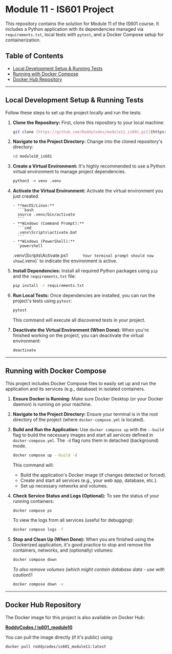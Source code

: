 # Module 11 - IS601 Project

This repository contains the solution for Module 11 of the IS601 course. It includes a Python application with its dependencies managed via `requirements.txt`, local tests with `pytest`, and a Docker Compose setup for containerization.

## Table of Contents

- [Local Development Setup & Running Tests](#local-development-setup--running-tests)
- [Running with Docker Compose](#running-with-docker-compose)
- [Docker Hub Repository](#docker-hub-repository)

---

## Local Development Setup & Running Tests

Follow these steps to set up the project locally and run the tests:

1.  **Clone the Repository:**
    First, clone this repository to your local machine:

    ```bash
    git clone [https://github.com/RoddyCodes/module11_is601.git](https://github.com/RoddyCodes/module11_is601.git)
    ```

2.  **Navigate to the Project Directory:**
    Change into the cloned repository's directory:

    ```bash
    cd module10_is601
    ```

3.  **Create a Virtual Environment:**
    It's highly recommended to use a Python virtual environment to manage project dependencies.

    ```bash
    python3 -m venv .venv
    ```

4.  **Activate the Virtual Environment:**
    Activate the virtual environment you just created.

        - **macOS/Linux:**
          ```bash
          source .venv/bin/activate
          ```
        - **Windows (Command Prompt):**
          ```cmd
          .venv\Scripts\activate.bat
          ```
        - **Windows (PowerShell):**
          `powershell

    .venv\Scripts\Activate.ps1
    `      Your terminal prompt should now show`(.venv)` to indicate the environment is active.

5.  **Install Dependencies:**
    Install all required Python packages using `pip` and the `requirements.txt` file:

    ```bash
    pip install -r requirements.txt
    ```

6.  **Run Local Tests:**
    Once dependencies are installed, you can run the project's tests using `pytest`:

    ```bash
    pytest
    ```

    This command will execute all discovered tests in your project.

7.  **Deactivate the Virtual Environment (When Done):**
    When you're finished working on the project, you can deactivate the virtual environment:
    ```bash
    deactivate
    ```

---

## Running with Docker Compose

This project includes Docker Compose files to easily set up and run the application and its services (e.g., database) in isolated containers.

1.  **Ensure Docker is Running:**
    Make sure Docker Desktop (or your Docker daemon) is running on your machine.

2.  **Navigate to the Project Directory:**
    Ensure your terminal is in the root directory of the project (where `docker-compose.yml` is located).

3.  **Build and Run the Application:**
    Use `docker compose up` with the `--build` flag to build the necessary images and start all services defined in `docker-compose.yml`. The `-d` flag runs them in detached (background) mode.

    ```bash
    docker compose up --build -d
    ```

    This command will:

    - Build the application's Docker image (if changes detected or forced).
    - Create and start all services (e.g., your web app, database, etc.).
    - Set up necessary networks and volumes.

4.  **Check Service Status and Logs (Optional):**
    To see the status of your running containers:

    ```bash
    docker compose ps
    ```

    To view the logs from all services (useful for debugging):

    ```bash
    docker compose logs -f
    ```

5.  **Stop and Clean Up (When Done):**
    When you are finished using the Dockerized application, it's good practice to stop and remove the containers, networks, and (optionally) volumes:
    ```bash
    docker compose down
    ```
    _To also remove volumes (which might contain database data - use with caution!):_
    ```bash
    docker compose down -v
    ```

---

## Docker Hub Repository

The Docker image for this project is also available on Docker Hub:

[**RoddyCodes / is601_module10**](https://hub.docker.com/repository/docker/roddycodes/is601_module10/general)

You can pull the image directly (if it's public) using:

```bash
docker pull roddycodes/is601_module11:latest
```
